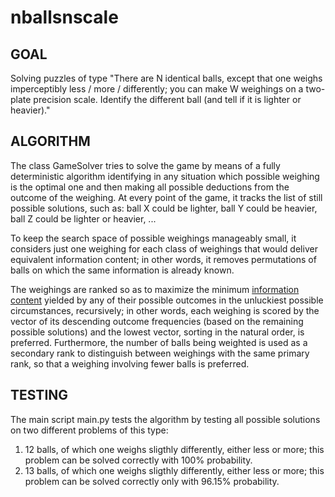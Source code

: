 # nballsnscale

GOAL
----
Solving puzzles of type "There are N identical balls, except that one weighs imperceptibly less / more / differently; you can make W weighings on a two-plate precision scale. Identify the different ball (and tell if it is lighter or heavier)."

ALGORITHM
---------
The class GameSolver tries to solve the game by means of a fully deterministic algorithm identifying in any situation which possible weighing is the optimal one and then making all possible deductions from the outcome of the weighing. At every point of the game, it tracks the list of still possible solutions, such as: ball X could be lighter, ball Y could be heavier,  ball Z could be lighter or heavier, ...

To keep the search space of possible weighings manageably small, it considers just one weighing for each class of weighings that would deliver equivalent information content; in other words, it removes permutations of balls on which the same information is already known.

The weighings are ranked so as to maximize the minimum [information content](https://en.wikipedia.org/wiki/Information_content) yielded by any of their possible outcomes in the unluckiest possible circumstances, recursively; in other words, each weighing is scored by the vector of its descending outcome frequencies (based on the remaining possible solutions) and the lowest vector, sorting in the natural order, is preferred. Furthermore, the number of balls being weighted is used as a secondary rank to distinguish between weighings with the same primary rank, so that a weighing involving fewer balls is preferred.

TESTING
-------
The main script main.py tests the algorithm by testing all possible solutions on two different problems of this type:
1. 12 balls, of which one weighs sligthly differently, either less or more; this problem can be solved correctly with 100% probability.
2. 13 balls, of which one weighs sligthly differently, either less or more; this problem can be solved correctly only with 96.15% probability.
